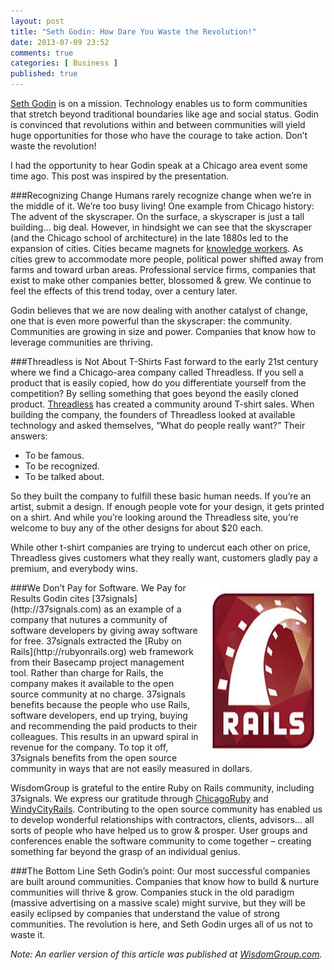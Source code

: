 ```yaml
---
layout: post
title: "Seth Godin: How Dare You Waste the Revolution!"
date: 2013-07-09 23:52
comments: true
categories: [ Business ]
published: true
---
```

[Seth Godin](http://www.sethgodin.com) is on a mission. Technology enables us to form communities that stretch beyond traditional boundaries like age and social status. Godin is convinced that revolutions within and between communities will yield huge opportunities for those who have the courage to take action. Don’t waste the revolution!

I had the opportunity to hear Godin speak at a Chicago area event some time ago. This post was inspired by the presentation.
<!--more-->
###Recognizing Change
Humans rarely recognize change when we’re in the middle of it. We’re too busy living! One example from Chicago history: The advent of the skyscraper. On the surface, a skyscraper is just a tall building… big deal. However, in hindsight we can see that the skyscraper (and the Chicago school of architecture) in the late 1880s led to the expansion of cities. Cities became magnets for [knowledge workers](http://en.wikipedia.org/wiki/Knowledge_worker). As cities grew to accommodate more people, political power shifted away from farms and toward urban areas. Professional service firms, companies that exist to make other companies better, blossomed & grew. We continue to feel the effects of this trend today, over a century later.

Godin believes that we are now dealing with another catalyst of change, one that is even more powerful than the skyscraper: the community. Communities are growing in size and power. Companies that know how to leverage communities are thriving.

###Threadless is Not About T-Shirts
Fast forward to the early 21st century where we find a Chicago-area company called Threadless. If you sell a product that is easily copied, how do you differentiate yourself from the competition? By selling something that goes beyond the easily cloned product. [Threadless](http://threadless.com/) has created a community around T-shirt sales. When building the company, the founders of Threadless looked at available technology and asked themselves, “What do people really want?” Their answers:

* To be famous.
* To be recognized.
* To be talked about.

So they built the company to fulfill these basic human needs. If you’re an artist, submit a design. If enough people vote for your design, it gets printed on a shirt. And while you’re looking around the Threadless site, you’re welcome to buy any of the other designs for about $20 each.

While other t-shirt companies are trying to undercut each other on price, Threadless gives customers what they really want, customers gladly pay a premium, and everybody wins.

<img src="/images/rails_logo.jpg" width="200" height="285" align="right" title="Ruby on Rails Logo" alt="Ruby on Rails Logo">
###We Don’t Pay for Software. We Pay for Results
Godin cites [37signals](http://37signals.com) as an example of a company that nutures a community of software developers by giving away software for free. 37signals extracted the [Ruby on Rails](http://rubyonrails.org) web framework from their Basecamp project management tool. Rather than charge for Rails, the company makes it available to the open source community at no charge. 37signals benefits because the people who use Rails, software developers, end up trying, buying and recommending the paid products to their colleagues. This results in an upward spiral in revenue for the company. To top it off, 37signals benefits from the open source community in ways that are not easily measured in dollars.

WisdomGroup is grateful to the entire Ruby on Rails community, including 37signals. We express our gratitude through [ChicagoRuby](http://chicagoruby.org) and [WindyCityRails](http://windycityrails.org). Contributing to the open source community has enabled us to develop wonderful relationships with contractors, clients, advisors… all sorts of people who have helped us to grow & prosper. User groups and conferences enable the software community to come together – creating something far beyond the grasp of an individual genius.

###The Bottom Line
Seth Godin’s point: Our most successful companies are built around communities. Companies that know how to build & nurture communities will thrive & grow. Companies stuck in the old paradigm (massive advertising on a massive scale) might survive, but they will be easily eclipsed by companies that understand the value of strong communities. The revolution is here, and Seth Godin urges all of us not to waste it.

_Note: An earlier version of this article was published at [WisdomGroup.com](http://wisdomgroup.com)._
